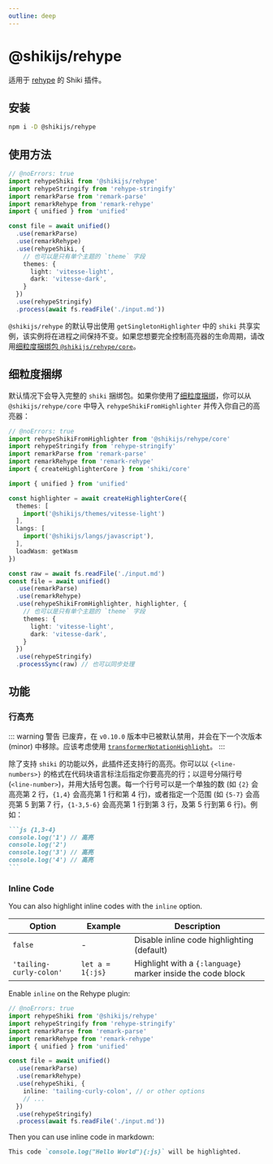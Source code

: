 ```yaml
---
outline: deep
---
```


# @shikijs/rehype

<Badges name="@shikijs/rehype" />

适用于 [rehype](https://github.com/rehypejs/rehype) 的 Shiki 插件。

## 安装

```bash
npm i -D @shikijs/rehype
```

## 使用方法

```ts twoslash
// @noErrors: true
import rehypeShiki from '@shikijs/rehype'
import rehypeStringify from 'rehype-stringify'
import remarkParse from 'remark-parse'
import remarkRehype from 'remark-rehype'
import { unified } from 'unified'

const file = await unified()
  .use(remarkParse)
  .use(remarkRehype)
  .use(rehypeShiki, {
    // 也可以是只有单个主题的 `theme` 字段
    themes: {
      light: 'vitesse-light',
      dark: 'vitesse-dark',
    }
  })
  .use(rehypeStringify)
  .process(await fs.readFile('./input.md'))
```

`@shikijs/rehype` 的默认导出使用 `getSingletonHighlighter` 中的 `shiki` 共享实例，该实例将在进程之间保持不变。如果您想要完全控制高亮器的生命周期，请改用[细粒度捆绑包 `@shikijs/rehype/core`](#fine-grained-bundle)。

## 细粒度捆绑

默认情况下会导入完整的 `shiki` 捆绑包。如果你使用了[细粒度捆绑](/guide/bundles#细粒度捆绑)，你可以从 `@shikijs/rehype/core` 中导入 `rehypeShikiFromHighlighter` 并传入你自己的高亮器：

```ts twoslash
// @noErrors: true
import rehypeShikiFromHighlighter from '@shikijs/rehype/core'
import rehypeStringify from 'rehype-stringify'
import remarkParse from 'remark-parse'
import remarkRehype from 'remark-rehype'
import { createHighlighterCore } from 'shiki/core'

import { unified } from 'unified'

const highlighter = await createHighlighterCore({
  themes: [
    import('@shikijs/themes/vitesse-light')
  ],
  langs: [
    import('@shikijs/langs/javascript'),
  ],
  loadWasm: getWasm
})

const raw = await fs.readFile('./input.md')
const file = await unified()
  .use(remarkParse)
  .use(remarkRehype)
  .use(rehypeShikiFromHighlighter, highlighter, {
    // 也可以是只有单个主题的 `theme` 字段
    themes: {
      light: 'vitesse-light',
      dark: 'vitesse-dark',
    }
  })
  .use(rehypeStringify)
  .processSync(raw) // 也可以同步处理
```

## 功能

### 行高亮

::: warning 警告
已废弃，在 `v0.10.0` 版本中已被默认禁用，并会在下一个次版本 (minor) 中移除。应该考虑使用 [`transformerNotationHighlight`](/packages/transformers#transformernotationhighlight)。
:::

除了支持 `shiki` 的功能以外，此插件还支持行的高亮。你可以以 `{<line-numbers>}` 的格式在代码块语言标注后指定你要高亮的行；以逗号分隔行号 (`<line-number>`)，并用大括号包裹。每一个行号可以是一个单独的数 (如 `{2}` 会高亮第 2 行，`{1,4}` 会高亮第 1 行和第 4 行)，或者指定一个范围 (如 `{5-7}` 会高亮第 5 到第 7 行，`{1-3,5-6}` 会高亮第 1 行到第 3 行，及第 5 行到第 6 行)。例如：

````md
```js {1,3-4}
console.log('1') // 高亮
console.log('2')
console.log('3') // 高亮
console.log('4') // 高亮
```
````

### Inline Code

You can also highlight inline codes with the `inline` option.

| Option                  | Example          | Description                                                 |
| ----------------------- | ---------------- | ----------------------------------------------------------- |
| `false`                 | -                | Disable inline code highlighting (default)                  |
| `'tailing-curly-colon'` | `let a = 1{:js}` | Highlight with a `{:language}` marker inside the code block |

Enable `inline` on the Rehype plugin:

```ts twoslash
// @noErrors: true
import rehypeShiki from '@shikijs/rehype'
import rehypeStringify from 'rehype-stringify'
import remarkParse from 'remark-parse'
import remarkRehype from 'remark-rehype'
import { unified } from 'unified'

const file = await unified()
  .use(remarkParse)
  .use(remarkRehype)
  .use(rehypeShiki, {
    inline: 'tailing-curly-colon', // or other options
    // ...
  })
  .use(rehypeStringify)
  .process(await fs.readFile('./input.md'))
```

Then you can use inline code in markdown:

```md
This code `console.log("Hello World"){:js}` will be highlighted.
```
